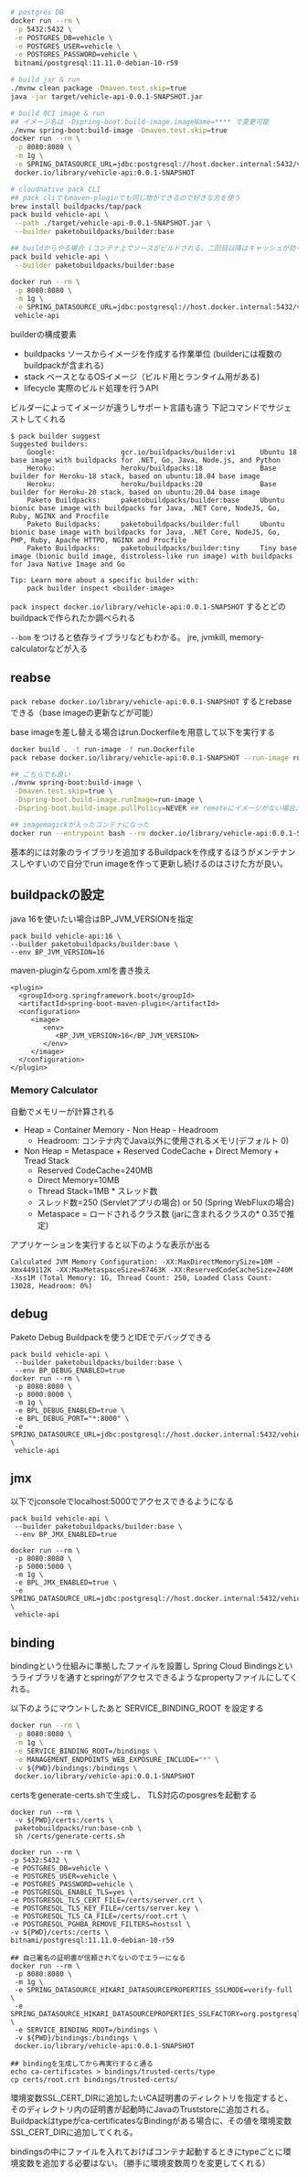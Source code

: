 ```sh
# postgres DB
docker run --rm \
 -p 5432:5432 \
 -e POSTGRES_DB=vehicle \
 -e POSTGRES_USER=vehicle \
 -e POSTGRES_PASSWORD=vehicle \
 bitnami/postgresql:11.11.0-debian-10-r59

# build jar & run
./mvnw clean package -Dmaven.test.skip=true
java -jar target/vehicle-api-0.0.1-SNAPSHOT.jar

# build OCI image & run
## イメージ名は -Dspring-boot.build-image.imageName=**** で変更可能
./mvnw spring-boot:build-image -Dmaven.test.skip=true
docker run --rm \
 -p 8080:8080 \
 -m 1g \
 -e SPRING_DATASOURCE_URL=jdbc:postgresql://host.docker.internal:5432/vehicle \
 docker.io/library/vehicle-api:0.0.1-SNAPSHOT

# cloudnative pack CLI
## pack cliでもmaven-pluginでも同じ物ができるので好きな方を使う
brew install buildpacks/tap/pack
pack build vehicle-api \
 --path ./target/vehicle-api-0.0.1-SNAPSHOT.jar \
 --builder paketobuildpacks/builder:base

## buildからやる場合 (コンテナ上でソースがビルドされる。二回目以降はキャッシュが効く)
pack build vehicle-api \
 --builder paketobuildpacks/builder:base

docker run --rm \
 -p 8080:8080 \
 -m 1g \
 -e SPRING_DATASOURCE_URL=jdbc:postgresql://host.docker.internal:5432/vehicle \
 vehicle-api
```
builderの構成要素
- buildpacks ソースからイメージを作成する作業単位 (builderには複数のbuildpackが含まれる)
- stack ベースとなるOSイメージ（ビルド用とランタイム用がある)
- lifecycle 実際のビルド処理を行うAPI

ビルダーによってイメージが違うしサポート言語も違う
下記コマンドでサジェストしてくれる

```
$ pack builder suggest
Suggested builders:
	Google:                gcr.io/buildpacks/builder:v1      Ubuntu 18 base image with buildpacks for .NET, Go, Java, Node.js, and Python
	Heroku:                heroku/buildpacks:18              Base builder for Heroku-18 stack, based on ubuntu:18.04 base image
	Heroku:                heroku/buildpacks:20              Base builder for Heroku-20 stack, based on ubuntu:20.04 base image
	Paketo Buildpacks:     paketobuildpacks/builder:base     Ubuntu bionic base image with buildpacks for Java, .NET Core, NodeJS, Go, Ruby, NGINX and Procfile
	Paketo Buildpacks:     paketobuildpacks/builder:full     Ubuntu bionic base image with buildpacks for Java, .NET Core, NodeJS, Go, PHP, Ruby, Apache HTTPD, NGINX and Procfile
	Paketo Buildpacks:     paketobuildpacks/builder:tiny     Tiny base image (bionic build image, distroless-like run image) with buildpacks for Java Native Image and Go

Tip: Learn more about a specific builder with:
	pack builder inspect <builder-image>
```

`pack inspect docker.io/library/vehicle-api:0.0.1-SNAPSHOT` するとどのbuildpackで作られたか調べられる

`--bom` をつけると依存ライブラリなどもわかる。
jre, jvmkill, memory-calculatorなどが入る

## reabse

`pack rebase docker.io/library/vehicle-api:0.0.1-SNAPSHOT` するとrebaseできる（base imageの更新などが可能）

base imageを差し替える場合はrun.Dockerfileを用意して以下を実行する

```sh
docker build . -t run-image -f run.Dockerfile
pack rebase docker.io/library/vehicle-api:0.0.1-SNAPSHOT --run-image run-image

## こちらでも良い
./mvnw spring-boot:build-image \
 -Dmaven.test.skip=true \
 -Dspring-boot.build-image.runImage=run-image \
 -Dspring-boot.build-image.pullPolicy=NEVER ## remoteにイメージがない場合、この行を入れる

## imagemagickが入ったコンテナになった
docker run --entrypoint bash --rm docker.io/library/vehicle-api:0.0.1-SNAPSHOT -c 'convert --version'
```

基本的には対象のライブラリを追加するBuildpackを作成するほうがメンテナンスしやすいので自分でrun imageを作って更新し続けるのはさけた方が良い。

## buildpackの設定

java 16を使いたい場合はBP_JVM_VERSIONを指定
```
pack build vehicle-api:16 \
--builder paketobuildpacks/builder:base \
--env BP_JVM_VERSION=16
```

maven-pluginならpom.xmlを書き換え

```
<plugin>
  <groupId>org.springframework.boot</groupId>
  <artifactId>spring-boot-maven-plugin</artifactId>
  <configuration>
     <image>
        <env>
           <BP_JVM_VERSION>16</BP_JVM_VERSION>
        </env>
     </image>
  </configuration>
</plugin>
```
### Memory Calculator

自動でメモリーが計算される

- Heap = Container Memory - Non Heap - Headroom
    - Headroom: コンテナ内でJava以外に使用されるメモリ(デフォルト 0)
- Non Heap = Metaspace + Reserved CodeCache + Direct Memory + Tread Stack
    - Reserved CodeCache=240MB
    - Direct Memory=10MB
    - Thread Stack=1MB * スレッド数
    - スレッド数=250 (Servletアプリの場合) or 50 (Spring WebFluxの場合)
    - Metaspace = ロードされるクラス数 (jarに含まれるクラスの* 0.35で推定)

アプリケーションを実行すると以下のような表示が出る
```
Calculated JVM Memory Configuration: -XX:MaxDirectMemorySize=10M -Xmx449112K -XX:MaxMetaspaceSize=87463K -XX:ReservedCodeCacheSize=240M -Xss1M (Total Memory: 1G, Thread Count: 250, Loaded Class Count: 13028, Headroom: 0%)
```

## debug

Paketo Debug Buildpackを使うとIDEでデバッグできる

```
pack build vehicle-api \
 --builder paketobuildpacks/builder:base \
 --env BP_DEBUG_ENABLED=true
docker run --rm \
 -p 8080:8080 \
 -p 8000:8000 \
 -m 1g \
 -e BPL_DEBUG_ENABLED=true \
 -e BPL_DEBUG_PORT="*:8000" \
 -e SPRING_DATASOURCE_URL=jdbc:postgresql://host.docker.internal:5432/vehicle \
 vehicle-api 
 ```

## jmx

以下でjconsoleでlocalhost:5000でアクセスできるようになる

```
pack build vehicle-api \
 --builder paketobuildpacks/builder:base \
 --env BP_JMX_ENABLED=true

docker run --rm \
 -p 8080:8080 \
 -p 5000:5000 \
 -m 1g \
 -e BPL_JMX_ENABLED=true \
 -e SPRING_DATASOURCE_URL=jdbc:postgresql://host.docker.internal:5432/vehicle \
 vehicle-api
```

## binding

bindingという仕組みに準拠したファイルを設置し Spring Cloud Bindingsというライブラリを通すとspringがアクセスできるようなpropertyファイルにしてくれる。

以下のようにマウントしたあと SERVICE_BINDING_ROOT を設定する
```sh
docker run --rm \
 -p 8080:8080 \
 -m 1g \
 -e SERVICE_BINDING_ROOT=/bindings \
 -e MANAGEMENT_ENDPOINTS_WEB_EXPOSURE_INCLUDE="*" \
 -v ${PWD}/bindings:/bindings \
 docker.io/library/vehicle-api:0.0.1-SNAPSHOT
```

certsをgenerate-certs.shで生成し、 TLS対応のposgresを起動する

```
docker run --rm \
 -v ${PWD}/certs:/certs \
 paketobuildpacks/run:base-cnb \
 sh /certs/generate-certs.sh

docker run --rm \
-p 5432:5432 \
-e POSTGRES_DB=vehicle \
-e POSTGRES_USER=vehicle \
-e POSTGRES_PASSWORD=vehicle \
-e POSTGRESQL_ENABLE_TLS=yes \
-e POSTGRESQL_TLS_CERT_FILE=/certs/server.crt \
-e POSTGRESQL_TLS_KEY_FILE=/certs/server.key \
-e POSTGRESQL_TLS_CA_FILE=/certs/root.crt \
-e POSTGRESQL_PGHBA_REMOVE_FILTERS=hostssl \
-v ${PWD}/certs:/certs \
bitnami/postgresql:11.11.0-debian-10-r59
```

```
## 自己署名の証明書が信頼されてないのでエラーになる
docker run --rm \
 -p 8080:8080 \
 -m 1g \
 -e SPRING_DATASOURCE_HIKARI_DATASOURCEPROPERTIES_SSLMODE=verify-full \
 -e SPRING_DATASOURCE_HIKARI_DATASOURCEPROPERTIES_SSLFACTORY=org.postgresql.ssl.DefaultJavaSSLFactory \
 -e SERVICE_BINDING_ROOT=/bindings \
 -v ${PWD}/bindings:/bindings \
 docker.io/library/vehicle-api:0.0.1-SNAPSHOT

## bindingを生成してから再実行すると通る
echo ca-certificates > bindings/trusted-certs/type
cp certs/root.crt bindings/trusted-certs/
```

環境変数SSL_CERT_DIRに追加したいCA証明書のディレクトリを指定すると、そのディレクトリ内の証明書が起動時にJavaのTruststoreに追加される。
Buildpackはtypeがca-certificatesなBindingがある場合に、その値を環境変数SSL_CERT_DIRに追加してくれる。

bindingsの中にファイルを入れておけばコンテナ起動するときにtypeごとに環境変数を追加する必要はない。（勝手に環境変数周りを変更してくれる）
